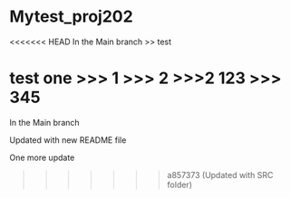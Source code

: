 # Mytest_proj202

<<<<<<< HEAD
In the Main branch >> test

test one >>> 1 >>> 2 >>>2
123 >>> 345
=======
In the Main branch

Updated with new README file 

One more update
>>>>>>> a857373 (Updated with SRC folder)
